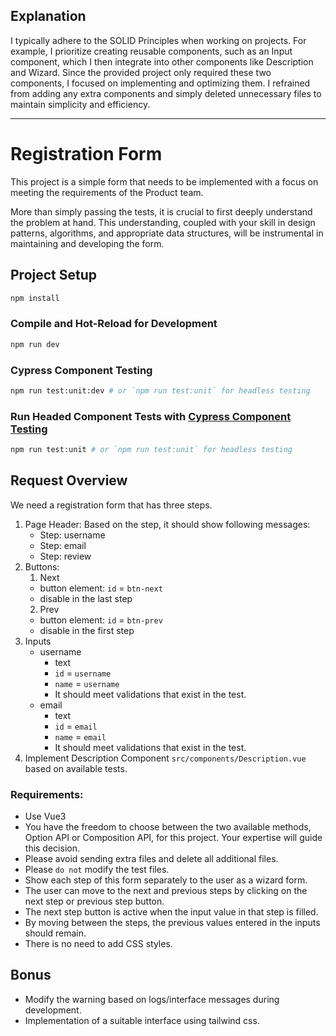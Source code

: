 ## Explanation

I typically adhere to the SOLID Principles when working on projects. For example, I prioritize creating reusable components, such as an Input component, which I then integrate into other components like Description and Wizard. Since the provided project only required these two components, I focused on implementing and optimizing them. I refrained from adding any extra components and simply deleted unnecessary files to maintain simplicity and efficiency.

-----------------------------------------------------

# Registration Form

This project is a simple form that needs to be implemented with a focus on meeting the requirements of the Product team. 

More than simply passing the tests, it is crucial to first deeply understand the problem at hand. This understanding, coupled with your skill in design patterns, algorithms, and appropriate data structures, will be instrumental in maintaining and developing the form.

## Project Setup

```sh
npm install
```

### Compile and Hot-Reload for Development

```sh
npm run dev
```

### Cypress Component Testing

```sh
npm run test:unit:dev # or `npm run test:unit` for headless testing
```

### Run Headed Component Tests with [Cypress Component Testing](https://on.cypress.io/component)

```sh
npm run test:unit # or `npm run test:unit` for headless testing
```

## Request Overview
We need a registration form that has three steps.
1. Page Header: Based on the step, it should show following messages:
    - Step: username
    - Step: email
    - Step: review
2. Buttons:
    1. Next
      - button element: `id` = `btn-next`
      - disable in the last step
    2. Prev
      - button element: `id` = `btn-prev`
      - disable in the first step
3. Inputs
    - username
      - text
      - `id` = `username`
      - `name` = `username`
      - It should meet validations that exist in the test.
    - email
      - text
      - `id` = `email`
      - `name` = `email`
      - It should meet validations that exist in the test.
4. Implement Description Component `src/components/Description.vue` based on available tests. 
### Requirements:
- Use Vue3
- You have the freedom to choose between the two available methods, Option API or Composition API, for this project. Your expertise will guide this decision.
- Please avoid sending extra files and delete all additional files.
- Please `do not` modify the test files.
- Show each step of this form separately to the user as a wizard form.
- The user can move to the next and previous steps by clicking on the next step or previous step button.
- The next step button is active when the input value in that step is filled.
- By moving between the steps, the previous values entered in the inputs should remain.
- There is no need to add CSS styles.

## Bonus
- Modify the warning based on logs/interface messages during development.
- Implementation of a suitable interface using tailwind css.

